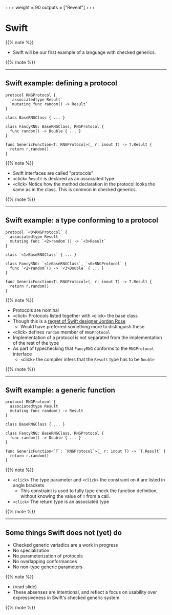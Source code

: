 +++
weight = 90
outputs = ["Reveal"]
+++

# Swift

{{% note %}}

- Swift will be our first example of a language with checked generics.

{{% /note %}}

---

## Swift example: defining a protocol

```swift{1-4}
protocol RNGProtocol {
  `associatedtype Result`
  `mutating func random() -> Result`
}

class BaseRNGClass { ... }

class FancyRNG: BaseRNGClass, RNGProtocol {
  func random() -> Double { ... }
}

func GenericFunction<T: RNGProtocol>(_ r: inout T) -> T.Result {
  return r.random()
}
```

{{% note %}}

- Swift interfaces are called "protocols"
- `<`click`>` `Result` is declared as an associated type
- `<`click`>` Notice how the method declaration in the protocol looks the same
  as in the class. This is common in checked generics.

{{% /note %}}

---

<!-- TODO: Move somewhere more central. -->
<script>
window.addEventListener('load', (loadEvent) => {
  var setIndexes = function() {
    Array.from(document.getElementsByClassName('code-with-fragment-indexes')).forEach(function(codeDiv) {
      indexes = JSON.parse('['+codeDiv.getAttribute('data-fragment-indexes')+']');
      codeDiv.childNodes.forEach(function(outer) {
        outer.childNodes.forEach(function(item) {
          if (item.hasAttribute('data-fragment-index'))
            item.setAttribute('data-fragment-index', indexes.shift());
        });
      });
    });
  };
  if (Reveal.isReady())
    setIndexes();
  else
    Reveal.on('slidechanged', event => { setIndexes() });
});
</script>

## Swift example: a type conforming to a protocol

<div class="code-with-fragment-indexes" data-fragment-indexes="0,1,2,3">

```swift{8-10|1,8-10|6,8-10|3,8-10|2-3,8-10}
protocol `<0>RNGProtocol` {
  associatedtype Result
  mutating func `<2>random`() -> `<3>Result`
}

class `<1>BaseRNGClass` { ... }

class FancyRNG: `<1>BaseRNGClass`, `<0>RNGProtocol` {
  func `<2>random`() -> `<3>Double` { ... }
}

func GenericFunction<T: RNGProtocol>(_ r: inout T) -> T.Result {
  return r.random()
}
```

</div>

{{% note %}}

- Protocols are nominal
- `<`click`>` Protocols listed together with `<`click`>` the base class
- Though this is a
  [regret of Swift designer Jordan Rose](https://belkadan.com/blog/2021/08/Swift-Regret-Protocol-Syntax/?tag=swift-regrets)
  - Would have preferred something more to distinguish these
- `<`click`>` defines `random` member of `RNGProtocol`
- Implementation of a protocol is not separated from the implementation of the
  rest of the type
- As part of typechecking that `FancyRNG` conforms to the `RNGProtocol`
  interface
  - `<`click`>` the compiler infers that the `Result` type has to be `Double`

{{% /note %}}

---

## Swift example: a generic function

```swift{12-14}
protocol RNGProtocol {
  associatedtype Result
  mutating func random() -> Result
}

class BaseRNGClass { ... }

class FancyRNG: BaseRNGClass, RNGProtocol {
  func random() -> Double { ... }
}

func GenericFunction<`T`: `RNGProtocol`>(_ r: inout T) -> `T.Result` {
  return r.random()
}
```

{{% note %}}

- `<click>` The type parameter and `<click>` the constraint on it are listed in
  angle brackets
  - This constraint is used to fully type check the function definition, without
    knowing the value of `T` from a call.
- `<click>` The return type is an associated type

{{% /note %}}

---

## Some things Swift does not (yet) do

- Checked generic variadics are a work in progress
- No specialization
- No parameterization of protocols
- No overlapping conformances
- No non-type generic parameters

{{% note %}}

- (read slide)
- These absenses are intentional, and reflect a focus on usability over
  expressiveness in Swift's checked generic system

{{% /note %}}
